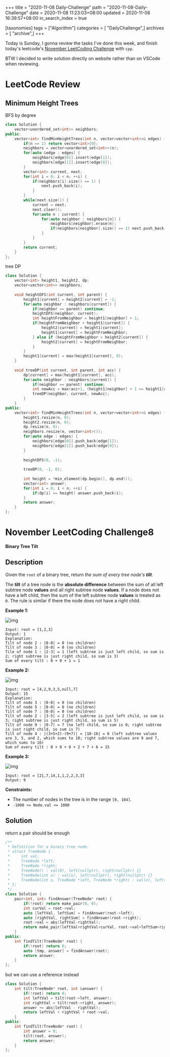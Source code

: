 +++
title = "2020-11-08 Daily-Challenge"
path = "2020-11-08-Daily-Challenge"
date = 2020-11-08 11:23:03+08:00
updated = 2020-11-08 16:39:57+08:00
in_search_index = true

[taxonomies]
tags = ["Algorithm"]
categories = [ "DailyChallenge",]
archives = [ "archive",]
+++

Today is Sunday, I gonna review the tasks I've done this week, and finish today's leetcode's [November LeetCoding Challenge](https://leetcode.com/explore/challenge/card/november-leetcoding-challenge/565/week-2-november-8th-november-14th/3524/) with `cpp`.

BTW I decided to write solution directly on website rather than on VSCode when reviewing.

<!-- more -->

# LeetCode Review

## Minimum Height Trees

BFS by degree

``` cpp
class Solution {
    vector<unordered_set<int>> neighbors;
public:
    vector<int> findMinHeightTrees(int n, vector<vector<int>>& edges) {
        if(n == 1) return vector<int>{0};
        neighbors = vector<unordered_set<int>>(n);
        for(auto &edge : edges) {
            neighbors[edge[0]].insert(edge[1]);
            neighbors[edge[1]].insert(edge[0]);
        }
        vector<int> current, next;
        for(int i = 0; i < n; ++i) {
            if(neighbors[i].size() == 1) {
                next.push_back(i);
            }
        }
        while(next.size()) {
            current = next;
            next.clear();
            for(auto n : current) {
                for(auto neighbor : neighbors[n]) {
                    neighbors[neighbor].erase(n);
                    if(neighbors[neighbor].size() == 1) next.push_back(neighbor);
                }
            }
        }
        return current;
    }
};
```

tree DP

``` cpp
class Solution {
    vector<int> height1, height2, dp;
    vector<vector<int>> neighbors;
    
    void heightDFS(int current, int parent) {
        height1[current] = height2[current] = -1;
        for(auto neighbor : neighbors[current]) {
            if(neighbor == parent) continue;
            heightDFS(neighbor, current);
            int heightFromNeighbor = height1[neighbor] + 1;
            if(heightFromNeighbor > height1[current]) {
                height2[current] = height1[current];
                height1[current] = heightFromNeighbor;
            } else if (heightFromNeighbor > height2[current]) {
                height2[current] = heightFromNeighbor;
            }
        }
        height1[current] = max(height1[current], 0);
    }
    
    void treeDP(int current, int parent, int acc) {
        dp[current] = max(height1[current], acc);
        for(auto neighbor : neighbors[current]) {
            if(neighbor == parent) continue;
            int newAcc = max(acc+1, (height1[neighbor] + 1 == height1[current] ? height2[current]: height1[current]) + 1);
            treeDP(neighbor, current, newAcc);
        }
    }
public:
    vector<int> findMinHeightTrees(int n, vector<vector<int>>& edges) {
        height1.resize(n, 0);
        height2.resize(n, 0);
        dp.resize(n, 0);
        neighbors.resize(n, vector<int>());
        for(auto edge : edges) {
            neighbors[edge[0]].push_back(edge[1]);
            neighbors[edge[1]].push_back(edge[0]);
        }
        
        heightDFS(0, -1);
        
        treeDP(0, -1, 0);
        
        int height = *min_element(dp.begin(), dp.end());
        vector<int> answer;
        for(int i = 0; i < n; ++i) {
            if(dp[i] == height) answer.push_back(i);
        }
        return answer;
    }
};
```

# November LeetCoding Challenge8

**Binary Tree Tilt**

## Description

Given the `root` of a binary tree, return *the sum of every tree node's **tilt**.*

The **tilt** of a tree node is the **absolute difference** between the sum of all left subtree node **values** and all right subtree node **values**. If a node does not have a left child, then the sum of the left subtree node **values** is treated as `0`. The rule is similar if there the node does not have a right child.

**Example 1:**

![img](https://assets.leetcode.com/uploads/2020/10/20/tilt1.jpg)

```
Input: root = [1,2,3]
Output: 1
Explanation: 
Tilt of node 2 : |0-0| = 0 (no children)
Tilt of node 3 : |0-0| = 0 (no children)
Tile of node 1 : |2-3| = 1 (left subtree is just left child, so sum is 2; right subtree is just right child, so sum is 3)
Sum of every tilt : 0 + 0 + 1 = 1
```

**Example 2:**

![img](https://assets.leetcode.com/uploads/2020/10/20/tilt2.jpg)

```
Input: root = [4,2,9,3,5,null,7]
Output: 15
Explanation: 
Tilt of node 3 : |0-0| = 0 (no children)
Tilt of node 5 : |0-0| = 0 (no children)
Tilt of node 7 : |0-0| = 0 (no children)
Tilt of node 2 : |3-5| = 2 (left subtree is just left child, so sum is 3; right subtree is just right child, so sum is 5)
Tilt of node 9 : |0-7| = 7 (no left child, so sum is 0; right subtree is just right child, so sum is 7)
Tilt of node 4 : |(3+5+2)-(9+7)| = |10-16| = 6 (left subtree values are 3, 5, and 2, which sums to 10; right subtree values are 9 and 7, which sums to 16)
Sum of every tilt : 0 + 0 + 0 + 2 + 7 + 6 = 15
```

**Example 3:**

![img](https://assets.leetcode.com/uploads/2020/10/20/tilt3.jpg)

```
Input: root = [21,7,14,1,1,2,2,3,3]
Output: 9
```

**Constraints:**

- The number of nodes in the tree is in the range `[0, 104]`.
- `-1000 <= Node.val <= 1000`

## Solution

return a pair should be enough

``` cpp
/**
 * Definition for a binary tree node.
 * struct TreeNode {
 *     int val;
 *     TreeNode *left;
 *     TreeNode *right;
 *     TreeNode() : val(0), left(nullptr), right(nullptr) {}
 *     TreeNode(int x) : val(x), left(nullptr), right(nullptr) {}
 *     TreeNode(int x, TreeNode *left, TreeNode *right) : val(x), left(left), right(right) {}
 * };
 */
class Solution {
    pair<int, int> findAnswer(TreeNode* root) {
        if(!root) return make_pair(0, 0);
        int curVal = root->val;
        auto [leftVal, leftSum] = findAnswer(root->left);
        auto [rightVal, rightSum] = findAnswer(root->right);
        root->val = abs(leftVal-rightVal);
        return make_pair(leftVal+rightVal+curVal, root->val+leftSum+rightSum);
    }
public:
    int findTilt(TreeNode* root) {
        if(!root) return 0;
        auto [tmp, answer] = findAnswer(root);
        return answer;
    }
};
```

but we can use a reference instead

``` cpp
class Solution {
    int tilt(TreeNode* root, int &answer) {
        if(!root) return 0;
        int leftVal = tilt(root->left, answer);
        int rightVal = tilt(root->right, answer);
        answer += abs(leftVal - rightVal);
        return leftVal + rightVal + root->val;
    }
public:
    int findTilt(TreeNode* root) {
        int answer = 0;
        tilt(root, answer);
        return answer;
    }
};
```
